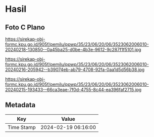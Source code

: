# Hasil

## Foto C Plano

https://sirekap-obj-formc.kpu.go.id/905f/pemilu/ppwp/35/23/06/20/06/3523062006010-20240218-130850--0a45ba25-d0be-4b3e-9612-9c287f1f5101.jpg

https://sirekap-obj-formc.kpu.go.id/905f/pemilu/ppwp/35/23/06/20/06/3523062006010-20240216-205942--b39074eb-ab79-4708-92fa-0aa1d5d56b38.jpg

https://sirekap-obj-formc.kpu.go.id/905f/pemilu/ppwp/35/23/06/20/06/3523062006010-20240215-193433--66ca3eae-7f0d-4755-8c44-ea396faf2715.jpg


## Metadata

| Key        | Value               |
| ---------- | ------------------- |
| Time Stamp | 2024-02-19 06:16:00 |




